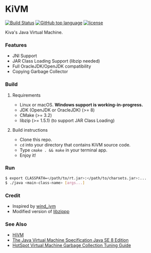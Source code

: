 KiVM
=============
[![Build Status](https://travis-ci.org/imkiva/KiVM.svg?branch=master)](https://travis-ci.org/imkiva/KiVM)
[![GitHub top language](https://img.shields.io/github/languages/top/imkiva/KiVM.svg)](https://github.com/imkiva/KiVM)
[![license](https://img.shields.io/github/license/imkiva/KiVM.svg?colorB=000000)](https://github.com/imkiva/KiVM)

Kiva's Java Virtual Machine.

### Features
- JNI Support
- JAR Class Loading Support (libzip needed)
- Full OracleJDK/OpenJDK compatibility
- Copying Garbage Collector

### Build
1. Requirements
    * Linux or macOS. **Windows support is working-in-progress.**
    * JDK (OpenJDK or OracleJDK) (>= 8)
    * CMake (>= 3.2)
    * libzip (>= 1.5.1) (to support JAR Class Loading)

2. Build instructions
    * Clone this repo.
    * `cd` into your directory that contains KiVM source code.
    * Type `cmake . && make` in your terminal app.
    * Enjoy it!

### Run
```bash
$ export CLASSPATH=</path/to/rt.jar>:</path/to/charsets.jar>:...
$ ./java <main-class-name> [args...]
```

### Credit
* Inspired by [wind_jvm](https://github.com/wind2412/wind_jvm)
* Modified version of [libzippp](https://github.com/ctabin/libzippp)

### See Also
* [HiVM](https://github.com/imkiva/HiVM)
* [The Java Virtual Machine Specification Java SE 8 Edition](https://docs.oracle.com/javase/specs/jvms/se8/html/)
* [HotSpot Virtual Machine Garbage Collection Tuning Guide](https://docs.oracle.com/en/java/javase/11/gctuning/preface.html#GUID-5650179B-DC2A-4F25-B2C6-F3961C93FD07)

